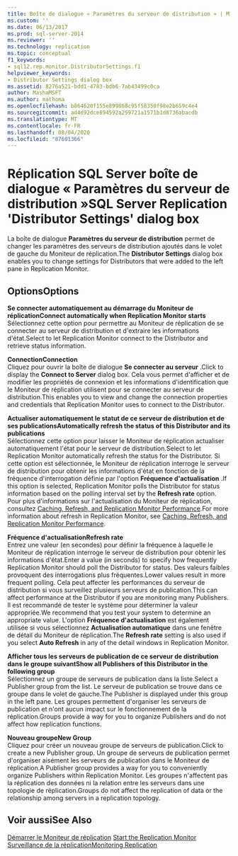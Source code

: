 ```yaml
---
title: Boîte de dialogue « Paramètres du serveur de distribution » | Microsoft Docs
ms.custom: ''
ms.date: 06/13/2017
ms.prod: sql-server-2014
ms.reviewer: ''
ms.technology: replication
ms.topic: conceptual
f1_keywords:
- sql12.rep.monitor.DistributorSettings.f1
helpviewer_keywords:
- Distributor Settings dialog box
ms.assetid: 8276a521-bdd1-4783-bdb6-7ab43499c0ca
author: MashaMSFT
ms.author: mathoma
ms.openlocfilehash: b864620f155e899868c95f58350f98e2b659c4e4
ms.sourcegitcommit: ad4d92dce894592a259721a1571b1d8736abacdb
ms.translationtype: MT
ms.contentlocale: fr-FR
ms.lasthandoff: 08/04/2020
ms.locfileid: "87601366"
---
```

# <a name="sql-server-replication-distributor-settings-dialog-box"></a><span data-ttu-id="88653-102">Réplication SQL Server boîte de dialogue « Paramètres du serveur de distribution »</span><span class="sxs-lookup"><span data-stu-id="88653-102">SQL Server Replication 'Distributor Settings' dialog box</span></span>
  <span data-ttu-id="88653-103">La boîte de dialogue **Paramètres du serveur de distribution** permet de changer les paramètres des serveurs de distribution ajoutés dans le volet de gauche du Moniteur de réplication.</span><span class="sxs-lookup"><span data-stu-id="88653-103">The **Distributor Settings** dialog box enables you to change settings for Distributors that were added to the left pane in Replication Monitor.</span></span>  
  
## <a name="options"></a><span data-ttu-id="88653-104">Options</span><span class="sxs-lookup"><span data-stu-id="88653-104">Options</span></span>  
 <span data-ttu-id="88653-105">**Se connecter automatiquement au démarrage du Moniteur de réplication**</span><span class="sxs-lookup"><span data-stu-id="88653-105">**Connect automatically when Replication Monitor starts**</span></span>  
 <span data-ttu-id="88653-106">Sélectionnez cette option pour permettre au Moniteur de réplication de se connecter au serveur de distribution  et d'extraire les informations d'état.</span><span class="sxs-lookup"><span data-stu-id="88653-106">Select to let Replication Monitor connect to the Distributor and retrieve status information.</span></span>  
  
 <span data-ttu-id="88653-107">**Connection**</span><span class="sxs-lookup"><span data-stu-id="88653-107">**Connection**</span></span>  
 <span data-ttu-id="88653-108">Cliquez pour ouvrir la boîte de dialogue **Se connecter au serveur** .</span><span class="sxs-lookup"><span data-stu-id="88653-108">Click to display the **Connect to Server** dialog box.</span></span> <span data-ttu-id="88653-109">Cela vous permet d'afficher et de modifier les propriétés de connexion et les informations d'identification que le Moniteur de réplication utilisent pour se connecter au serveur de distribution.</span><span class="sxs-lookup"><span data-stu-id="88653-109">This enables you to view and change the connection properties and credentials that Replication Monitor uses to connect to the Distributor.</span></span>  
  
 <span data-ttu-id="88653-110">**Actualiser automatiquement le statut de ce serveur de distribution et de ses publications**</span><span class="sxs-lookup"><span data-stu-id="88653-110">**Automatically refresh the status of this Distributor and its publications**</span></span>  
 <span data-ttu-id="88653-111">Sélectionnez cette option pour laisser le Moniteur de réplication actualiser automatiquement l'état pour le serveur de distribution.</span><span class="sxs-lookup"><span data-stu-id="88653-111">Select to let Replication Monitor automatically refresh the status for the Distributor.</span></span> <span data-ttu-id="88653-112">Si cette option est sélectionnée, le Moniteur de réplication interroge le serveur de distribution pour obtenir les informations d'état en fonction de la fréquence d'interrogation définie par l'option **Fréquence d'actualisation** .</span><span class="sxs-lookup"><span data-stu-id="88653-112">If this option is selected, Replication Monitor polls the Distributor for status information based on the polling interval set by the **Refresh rate** option.</span></span> <span data-ttu-id="88653-113">Pour plus d'informations sur l'actualisation du Moniteur de réplication, consultez [Caching, Refresh, and Replication Monitor Performance](monitor/caching-refresh-and-replication-monitor-performance.md).</span><span class="sxs-lookup"><span data-stu-id="88653-113">For more information about refresh in Replication Monitor, see [Caching, Refresh, and Replication Monitor Performance](monitor/caching-refresh-and-replication-monitor-performance.md).</span></span>  
  
 <span data-ttu-id="88653-114">**Fréquence d'actualisation**</span><span class="sxs-lookup"><span data-stu-id="88653-114">**Refresh rate**</span></span>  
 <span data-ttu-id="88653-115">Entrez une valeur (en secondes) pour définir la fréquence à laquelle le Moniteur de réplication interroge le serveur de distribution pour obtenir les informations d'état.</span><span class="sxs-lookup"><span data-stu-id="88653-115">Enter a value (in seconds) to specify how frequently Replication Monitor should poll the Distributor for status.</span></span> <span data-ttu-id="88653-116">Des valeurs faibles provoquent des interrogations plus fréquentes.</span><span class="sxs-lookup"><span data-stu-id="88653-116">Lower values result in more frequent polling.</span></span> <span data-ttu-id="88653-117">Cela peut affecter les performances du serveur de distribution si vous surveillez plusieurs serveurs de publication.</span><span class="sxs-lookup"><span data-stu-id="88653-117">This can affect performance at the Distributor if you are monitoring many Publishers.</span></span> <span data-ttu-id="88653-118">Il est recommandé de tester le système pour déterminer la valeur appropriée.</span><span class="sxs-lookup"><span data-stu-id="88653-118">We recommend that you test your system to determine an appropriate value.</span></span> <span data-ttu-id="88653-119">L'option **Fréquence d'actualisation** est également utilisée si vous sélectionnez **Actualisation automatique** dans une fenêtre de détail du Moniteur de réplication.</span><span class="sxs-lookup"><span data-stu-id="88653-119">The **Refresh rate** setting is also used if you select **Auto Refresh** in any of the detail windows in Replication Monitor.</span></span>  
  
 <span data-ttu-id="88653-120">**Afficher tous les serveurs de publication de ce serveur de distribution dans le groupe suivant**</span><span class="sxs-lookup"><span data-stu-id="88653-120">**Show all Publishers of this Distributor in the following group**</span></span>  
 <span data-ttu-id="88653-121">Sélectionnez un groupe de serveurs de publication dans la liste.</span><span class="sxs-lookup"><span data-stu-id="88653-121">Select a Publisher group from the list.</span></span> <span data-ttu-id="88653-122">Le serveur de publication se trouve dans ce groupe dans le volet de gauche.</span><span class="sxs-lookup"><span data-stu-id="88653-122">The Publisher is displayed under this group in the left pane.</span></span> <span data-ttu-id="88653-123">Les groupes permettent d'organiser les serveurs de publication et n'ont aucun impact sur le fonctionnement de la réplication.</span><span class="sxs-lookup"><span data-stu-id="88653-123">Groups provide a way for you to organize Publishers and do not affect how replication functions.</span></span>  
  
 <span data-ttu-id="88653-124">**Nouveau groupe**</span><span class="sxs-lookup"><span data-stu-id="88653-124">**New Group**</span></span>  
 <span data-ttu-id="88653-125">Cliquez pour créer un nouveau groupe de serveurs de publication.</span><span class="sxs-lookup"><span data-stu-id="88653-125">Click to create a new Publisher group.</span></span> <span data-ttu-id="88653-126">Un groupe de serveurs de publication permet d'organiser aisément les serveurs de publication dans le Moniteur de réplication.</span><span class="sxs-lookup"><span data-stu-id="88653-126">A Publisher group provides a way for you to conveniently organize Publishers within Replication Monitor.</span></span> <span data-ttu-id="88653-127">Les groupes n'affectent pas la réplication des données ni la relation entre les serveurs dans une topologie de réplication.</span><span class="sxs-lookup"><span data-stu-id="88653-127">Groups do not affect the replication of data or the relationship among servers in a replication topology.</span></span>  
  
## <a name="see-also"></a><span data-ttu-id="88653-128">Voir aussi</span><span class="sxs-lookup"><span data-stu-id="88653-128">See Also</span></span>  
 <span data-ttu-id="88653-129">[Démarrer le Moniteur de réplication](monitor/start-the-replication-monitor.md) </span><span class="sxs-lookup"><span data-stu-id="88653-129">[Start the Replication Monitor](monitor/start-the-replication-monitor.md) </span></span>  
 [<span data-ttu-id="88653-130">Surveillance de la réplication</span><span class="sxs-lookup"><span data-stu-id="88653-130">Monitoring Replication</span></span>](monitoring-replication.md)  
  
  
